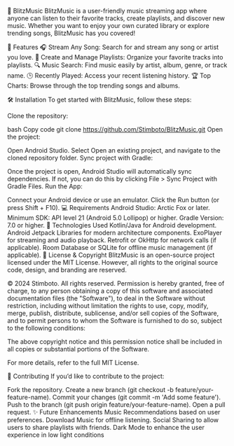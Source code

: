 🎵 BlitzMusic
BlitzMusic is a user-friendly music streaming app where anyone can listen to their favorite tracks, create playlists, and discover new music. Whether you want to enjoy your own curated library or explore trending songs, BlitzMusic has you covered!

🚀 Features
🎧 Stream Any Song: Search for and stream any song or artist you love.
📜 Create and Manage Playlists: Organize your favorite tracks into playlists.
🔍 Music Search: Find music easily by artist, album, genre, or track name.
🕒 Recently Played: Access your recent listening history.
🏆 Top Charts: Browse through the top trending songs and albums.


🛠️ Installation
To get started with BlitzMusic, follow these steps:

Clone the repository:

bash
Copy code
git clone https://github.com/Stimboto/BlitzMusic.git
Open the project:

Open Android Studio.
Select Open an existing project, and navigate to the cloned repository folder.
Sync project with Gradle:

Once the project is open, Android Studio will automatically sync dependencies. If not, you can do this by clicking File > Sync Project with Gradle Files.
Run the App:

Connect your Android device or use an emulator.
Click the Run button (or press Shift + F10).
💻 Requirements
Android Studio: Arctic Fox or later.
Minimum SDK: API level 21 (Android 5.0 Lollipop) or higher.
Gradle Version: 7.0 or higher.
🔧 Technologies Used
Kotlin/Java for Android development.
Android Jetpack Libraries for modern architecture components.
ExoPlayer for streaming and audio playback.
Retrofit or OkHttp for network calls (if applicable).
Room Database or SQLite for offline music management (if applicable).
📜 License & Copyright
BlitzMusic is an open-source project licensed under the MIT License. However, all rights to the original source code, design, and branding are reserved.

© 2024 Stimboto. All rights reserved.
Permission is hereby granted, free of charge, to any person obtaining a copy of this software and associated documentation files (the "Software"), to deal in the Software without restriction, including without limitation the rights to use, copy, modify, merge, publish, distribute, sublicense, and/or sell copies of the Software, and to permit persons to whom the Software is furnished to do so, subject to the following conditions:

The above copyright notice and this permission notice shall be included in all copies or substantial portions of the Software.

For more details, refer to the full MIT License.

🌟 Contributing
If you’d like to contribute to the project:

Fork the repository.
Create a new branch (git checkout -b feature/your-feature-name).
Commit your changes (git commit -m 'Add some feature').
Push to the branch (git push origin feature/your-feature-name).
Open a pull request.
✨ Future Enhancements
Music Recommendations based on user preferences.
Download Music for offline listening.
Social Sharing to allow users to share playlists with friends.
Dark Mode to enhance the user experience in low light conditions
